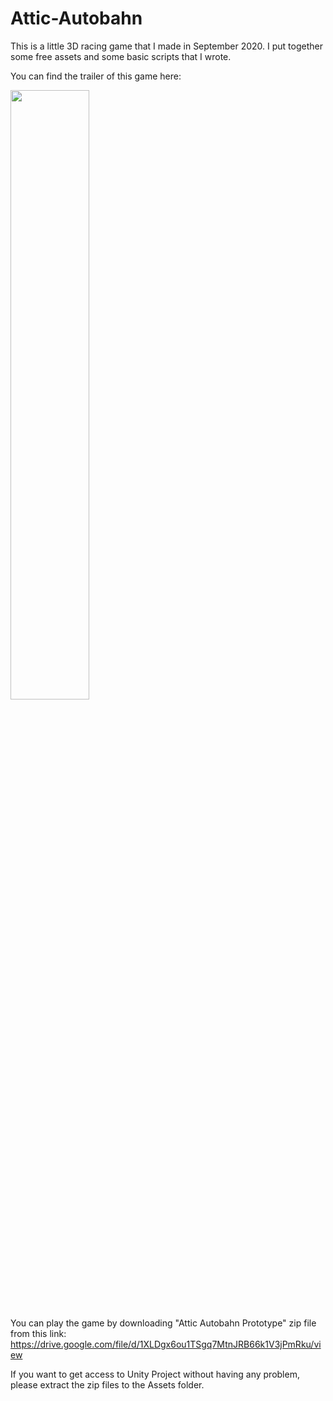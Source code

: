 # Attic-Autobahn

This is a little 3D racing game that I made in September 2020. I put together some free assets and some basic scripts that I wrote.

You can find the trailer of this game here:

[<img src="https://img.youtube.com/vi/_7hWYBQ9NNM/0.jpg" width="50%">](https://youtube.com/watch?v=_7hWYBQ9NNM)



You can play the game by downloading "Attic Autobahn Prototype" zip file from this link:
https://drive.google.com/file/d/1XLDgx6ou1TSgq7MtnJRB66k1V3jPmRku/view

If you want to get access to Unity Project without having any problem, please extract the zip files to the Assets folder.



